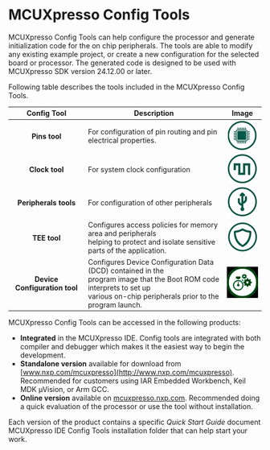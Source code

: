 # MCUXpresso Config Tools

MCUXpresso Config Tools can help configure the processor and generate initialization code for the on chip peripherals. The tools are able to modify any existing example project, or create a new configuration for the selected board or processor. The generated code is designed to be used with MCUXpresso SDK version 24.12.00 or later.

Following table describes the tools included in the MCUXpresso Config Tools.

|Config Tool|Description|Image|
|:---------:|-----------|:---:|
|**Pins tool**|For configuration of pin routing and pin electrical properties.|![](images/pin_80.png)|
|**Clock tool**|For system clock configuration|![](images/clock_80.png)|
|**Peripherals tools**|For configuration of other peripherals|![](images/peri_80.png)|
|**TEE tool**|Configures access policies for memory area and peripherals <br>helping to protect and isolate sensitive parts of the application.|![](images/tee_80.png)|
|**Device Configuration tool**|Configures Device Configuration Data \(DCD\) contained in the <br>program image that the Boot ROM code interprets to set up <br>various on-chip peripherals prior to the program launch.|![](images/dcd_80.png)|

MCUXpresso Config Tools can be accessed in the following products:

-   **Integrated** in the MCUXpresso IDE. Config tools are integrated with both compiler and debugger which makes it the easiest way to begin the development.
-   **Standalone version** available for download from [www.nxp.com/mcuxpresso](http://www.nxp.com/mcuxpresso). Recommended for customers using IAR Embedded Workbench, Keil MDK µVision, or Arm GCC.
-   **Online version** available on [mcuxpresso.nxp.com](http://mcuxpresso.nxp.com). Recommended doing a quick evaluation of the processor or use the tool without installation.

Each version of the product contains a specific *Quick Start Guide* document MCUXpresso IDE Config Tools installation folder that can help start your work.

